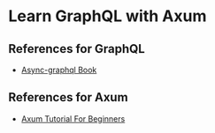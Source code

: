 # Learn GraphQL with Axum

## References for GraphQL

- [Async-graphql Book](https://async-graphql.github.io/async-graphql/en/index.html)

## References for Axum

- [Axum Tutorial For Beginners](https://github.com/programatik29/axum-tutorial)